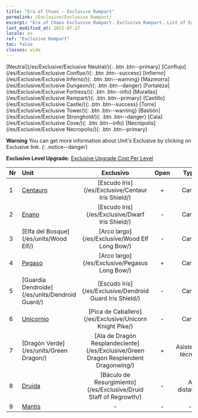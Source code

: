 ```yaml
---
title: "Era of Chaos - Exclusivo Rampart"
permalink: /Exclusive/Exclusive Rampart/
excerpt: "Era of Chaos Exclusivo Rampart. Exclusivo Rampart. List of Exclusivo Rampart in Era of Chaos"
last_modified_at: 2021-07-27
locale: es
ref: "Exclusive Rampart"
toc: false
classes: wide
---
```

 [Neutral](/es/Exclusive/Exclusive Neutral/){: .btn .btn--primary} [Conflujo](/es/Exclusive/Exclusive Conflux/){: .btn .btn--success} [Infierno](/es/Exclusive/Exclusive Inferno/){: .btn .btn--warning} [Mazmorra](/es/Exclusive/Exclusive Dungeon/){: .btn .btn--danger} [Fortaleza](/es/Exclusive/Exclusive Fortress/){: .btn .btn--info} [Murallas](/es/Exclusive/Exclusive Rampart/){: .btn .btn--primary} [Castillo](/es/Exclusive/Exclusive Castle/){: .btn .btn--success} [Torre](/es/Exclusive/Exclusive Tower/){: .btn .btn--warning} [Bastión](/es/Exclusive/Exclusive Stronghold/){: .btn .btn--danger} [Cala](/es/Exclusive/Exclusive Cove/){: .btn .btn--info} [Necrópolis](/es/Exclusive/Exclusive Necropolis/){: .btn .btn--primary} 

**Warning** You can get more information about Unit's Exclusive by clicking on Exclusive link. 
{: .notice--danger}

 **Exclusivo Level Upgrade:** [Exclusive Upgrade Cost Per Level](/Exclusive/ExclusiveUpgradeCostPerLevel/)

  | Nr |         Unit        | Exclusivo | Open  |    Type   |  Item to Rank UP      |  Aspecto   |
  |:---|:--------------------|:-------------:|:-----:|:---------:|:---------------------:|:-------:|
  | 1  | [Centauro](/es/units/Centaur/) | [Escudo Iris](/es/Exclusive/Centaur Iris Shield/) | + | Carga | [Ficha de Escudo Iris](/ItemsES/con_913/) | - |
  | 2  | [Enano](/es/units/Dwarf/) | [Escudo Iris](/es/Exclusive/Dwarf Iris Shield/) | - | Carga | [Ficha de Escudo Iris](/ItemsES/con_913/) | - |
  | 3  | [Elfa del Bosque](/es/units/Wood Elf/) | [Arco largo](/es/Exclusive/Wood Elf Long Bow/) | - | Carga | [Ficha de Arco Largo](/ItemsES/con_914/) | - |
  | 4  | [Pegaso](/es/units/Pegasus/) | [Arco largo](/es/Exclusive/Pegasus Long Bow/) | + | Carga | [Ficha de Arco Largo](/ItemsES/con_914/) | - |
  | 5  | [Guardia Dendroide](/es/units/Dendroid Guard/) | [Escudo Iris](/es/Exclusive/Dendroid Guard Iris Shield/) | - | Carga | [Ficha de Escudo Iris](/ItemsES/con_913/) | - |
  | 6  | [Unicornio](/es/units/Unicorn/) | [Pica de Caballero](/es/Exclusive/Unicorn Knight Pike/) | - | Carga | [Ficha de Pica de Caballero](/ItemsES/con_916/) | - |
  | 7  | [Dragón Verde](/es/units/Green Dragon/) | [Ala de Dragón Resplandeciente](/es/Exclusive/Green Dragon Resplendent Dragonwing/) | + | Asistencia técnica | [Ficha de Ala de Dragón Resplandeciente](/ItemsES/con_976/) | [Aspecto Especial de Ala de Dragón Resplandeciente](/ItemsES/con_644/) |
  | 8  | [Druida](/es/units/Druid/) | [Báculo de Resurgimiento](/es/Exclusive/Druid Staff of Regrowth/) | - | A distancia | [Ficha de Báculo de Resurgimiento](/ItemsES/con_977/) | [Aspecto Especial de Báculo de Resurgimiento](/ItemsES/con_645/) |
  | 9  | [Mantis](/es/units/Mantis/) | - | - | - | none | none |
